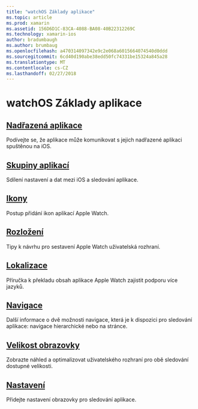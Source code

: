 ```yaml
---
title: "watchOS Základy aplikace"
ms.topic: article
ms.prod: xamarin
ms.assetid: 156D6D1C-83CA-4088-BA08-40B22312269C
ms.technology: xamarin-ios
author: bradumbaugh
ms.author: brumbaug
ms.openlocfilehash: a470314097342e9c2e068a6015664074540d0ddd
ms.sourcegitcommit: 6cd40d190abe38edd50fc74331be15324a845a28
ms.translationtype: MT
ms.contentlocale: cs-CZ
ms.lasthandoff: 02/27/2018
---
```

# <a name="watchos-application-fundamentals"></a>watchOS Základy aplikace


##  <a name="parent-applicationioswatchosapp-fundamentalsparent-appmd"></a>[Nadřazená aplikace](~/ios/watchos/app-fundamentals/parent-app.md)

Podívejte se, že aplikace může komunikovat s jejich nadřazené aplikaci spuštěnou na iOS.

##  <a name="app-groupsioswatchosapp-fundamentalsapp-groupsmd"></a>[Skupiny aplikací](~/ios/watchos/app-fundamentals/app-groups.md)

Sdílení nastavení a dat mezi iOS a sledování aplikace.

##  <a name="iconsioswatchosapp-fundamentalsiconsmd"></a>[Ikony](~/ios/watchos/app-fundamentals/icons.md)

Postup přidání ikon aplikací Apple Watch.

##  <a name="layoutioswatchosapp-fundamentalslayoutmd"></a>[Rozložení](~/ios/watchos/app-fundamentals/layout.md)

Tipy k návrhu pro sestavení Apple Watch uživatelská rozhraní.

##  <a name="localizationioswatchosapp-fundamentalslocalizationmd"></a>[Lokalizace](~/ios/watchos/app-fundamentals/localization.md)

Příručka k překladu obsah aplikace Apple Watch zajistit podporu více jazyků.

##  <a name="navigationioswatchosapp-fundamentalsnavigationmd"></a>[Navigace](~/ios/watchos/app-fundamentals/navigation.md)

Další informace o dvě možnosti navigace, která je k dispozici pro sledování aplikace: navigace hierarchické nebo na stránce.

##  <a name="screen-sizesioswatchosapp-fundamentalsscreen-sizesmd"></a>[Velikost obrazovky](~/ios/watchos/app-fundamentals/screen-sizes.md)

Zobrazte náhled a optimalizovat uživatelského rozhraní pro obě sledování dostupné velikosti.

##  <a name="settingsioswatchosapp-fundamentalssettingsmd"></a>[Nastavení](~/ios/watchos/app-fundamentals/settings.md)

Přidejte nastavení obrazovky pro sledování aplikace.

